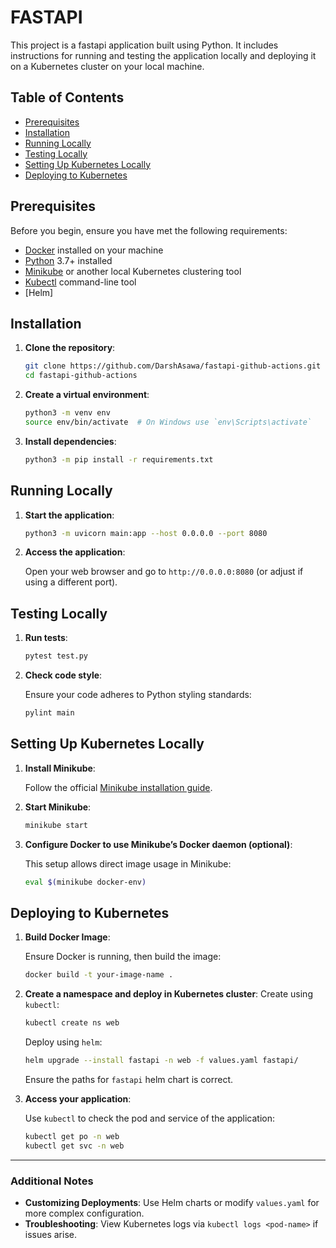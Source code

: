 # FASTAPI

This project is a fastapi application built using Python. It includes instructions for running and testing the application locally and deploying it on a Kubernetes cluster on your local machine.

## Table of Contents

- [Prerequisites](#prerequisites)
- [Installation](#installation)
- [Running Locally](#running-locally)
- [Testing Locally](#testing-locally)
- [Setting Up Kubernetes Locally](#setting-up-kubernetes-locally)
- [Deploying to Kubernetes](#deploying-to-kubernetes)

## Prerequisites

Before you begin, ensure you have met the following requirements:

- [Docker](https://docs.docker.com/get-docker/) installed on your machine
- [Python](https://www.python.org/downloads/) 3.7+ installed
- [Minikube](https://minikube.sigs.k8s.io/docs/start/) or another local Kubernetes clustering tool
- [Kubectl](https://kubernetes.io/docs/tasks/tools/install-kubectl/) command-line tool
- [Helm]

## Installation

1. **Clone the repository**:

    ```bash
    git clone https://github.com/DarshAsawa/fastapi-github-actions.git
    cd fastapi-github-actions
    ```

2. **Create a virtual environment**:

    ```bash
    python3 -m venv env
    source env/bin/activate  # On Windows use `env\Scripts\activate`
    ```

3. **Install dependencies**:

    ```bash
    python3 -m pip install -r requirements.txt
    ```

## Running Locally

1. **Start the application**:

    ```bash
    python3 -m uvicorn main:app --host 0.0.0.0 --port 8080
    ```

2. **Access the application**:

   Open your web browser and go to `http://0.0.0.0:8080` (or adjust if using a different port).

## Testing Locally

1. **Run tests**:

    ```bash
    pytest test.py
    ```

2. **Check code style**:

    Ensure your code adheres to Python styling standards:

    ```bash
    pylint main
    ```

## Setting Up Kubernetes Locally

1. **Install Minikube**:

   Follow the official [Minikube installation guide](https://minikube.sigs.k8s.io/docs/start/).

2. **Start Minikube**:

    ```bash
    minikube start
    ```

3. **Configure Docker to use Minikube’s Docker daemon (optional)**:

   This setup allows direct image usage in Minikube:

    ```bash
    eval $(minikube docker-env)
    ```

## Deploying to Kubernetes

1. **Build Docker Image**:

   Ensure Docker is running, then build the image:

    ```bash
    docker build -t your-image-name .
    ```

2. **Create a namespace and deploy in Kubernetes cluster**:
   Create using `kubectl`:

    ```bash
    kubectl create ns web
    ```

   Deploy using `helm`:

    ```bash
    helm upgrade --install fastapi -n web -f values.yaml fastapi/
    ```

   Ensure the paths for `fastapi` helm chart is correct.

3. **Access your application**:

   Use `kubectl` to check the pod and service of the application:

    ```bash
    kubectl get po -n web
    kubectl get svc -n web
    ```

---

### Additional Notes

- **Customizing Deployments**: Use Helm charts or modify `values.yaml` for more complex configuration.
- **Troubleshooting**: View Kubernetes logs via `kubectl logs <pod-name>` if issues arise.

